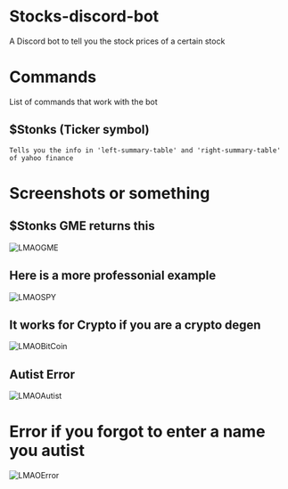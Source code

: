 # Stocks-discord-bot
A Discord bot to tell you the stock prices of a certain stock 

# Commands
List of commands that work with the bot
  ## $Stonks (Ticker symbol)
    Tells you the info in 'left-summary-table' and 'right-summary-table' of yahoo finance

# Screenshots or something

## $Stonks GME returns this
![LMAOGME](https://user-images.githubusercontent.com/36809574/121267409-2531e100-c88a-11eb-92d6-1ebed1f47a05.JPG)

## Here is a more professonial example
![LMAOSPY](https://user-images.githubusercontent.com/36809574/121267411-2531e100-c88a-11eb-80a5-a1b305cc54c8.JPG)

## It works for Crypto if you are a crypto degen
![LMAOBitCoin](https://user-images.githubusercontent.com/36809574/121267413-2531e100-c88a-11eb-82bb-046d52fdc0ec.JPG)

## Autist Error
![LMAOAutist](https://user-images.githubusercontent.com/36809574/121267408-24994a80-c88a-11eb-8bd8-d55922b407ca.JPG)

# Error if you forgot to enter a name you autist
![LMAOError](https://user-images.githubusercontent.com/36809574/121267412-2531e100-c88a-11eb-8a3a-96d1bad2e183.JPG)
